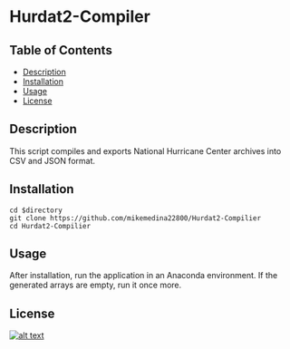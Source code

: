 ﻿# Hurdat2-Compiler
## Table of Contents
- [Description](#description)
- [Installation](#installation)
- [Usage](#usage)
- [License](#license)
## Description
This script compiles and exports National Hurricane Center archives into CSV and JSON format. 
## Installation
```
cd $directory
git clone https://github.com/mikemedina22800/Hurdat2-Compilier
cd Hurdat2-Compilier
```
## Usage
After installation, run the application in an Anaconda environment. If the generated arrays are empty, run it once more.

## License
[![alt text](https://img.shields.io/badge/License-ISC-blue.svg)](https://opensource.org/licenses/ISC)
